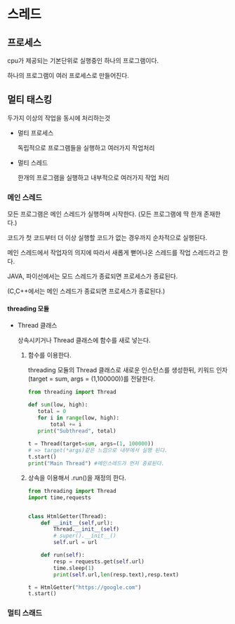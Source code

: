 # 스레드

## 프로세스

cpu가 제공되는 기본단위로 실행중인 하나의 프로그램이다.

하나의 프로그램이 여러 프로세스로 만들어진다.

## 멀티 태스킹

두가지 이상의 작업을 동시에 처리하는것

* 멀티 프로세스

  독립적으로 프로그램들을 실행하고 여러가지 작업처리

  

 * 멀티 스레드

   한개의 프로그램을 실행하고 내부적으로 여러가지 작업 처리



### 메인 스레드

모든 프로그램은 메인 스레드가 실행하며 시작한다. (모든 프로그램에 딱 한개 존재한다.)

코드가 첫 코드부터 더 이상 실행할 코드가 없는 경우까지 순차적으로 실행된다.

메인 스레드에서 작업자의 의지에 따라서 새롭게 뻗어나온 스레드를 작업 스레드라고 한다.

JAVA, 파이선에서는 모드 스레드가 종료되면 프로세스가 종료된다.

(C,C++에서는 메인 스레드가 종료되면 프로세스가 종료된다.)



#### threading 모듈

* Thread 클래스

  상속시키거나 Thread 클래스에 함수를 새로 넣는다.

  1. 함수를 이용한다.

     threading 모듈의 Thread 클래스로 새로운 인스턴스를 생성한뒤, 키워드 인자(target = sum, args = (1,100000))를 전달한다.

     ```python
     from threading import Thread
     
     def sum(low, high):
     	total = 0
     	for i in range(low, high):
     		total += i
     	print("Subthread", total)
         
     t = Thread(target=sum, args=(1, 100000))
     # => target(*args)같은 느낌으로 내부에서 실행 된다.
     t.start()
     print("Main Thread") #메인스레드가 먼저 종료된다.
     ```

  

  

  2. 상속을 이용해서 .run()을 재정의 한다.

     ```python
     from threading import Thread
     import time,requests
     
     
     class HtmlGetter(Thread):
         def __init__(self,url):
             Thread.__init__(self)
             # super().__init__()
             self.url = url
     
         def run(self):
             resp = requests.get(self.url)
             time.sleep(1)
             print(self.url,len(resp.text),resp.text)
     
     t = HtmlGetter("https://google.com")
     t.start()
     
     ```

  

### 멀티 스래드

  

  